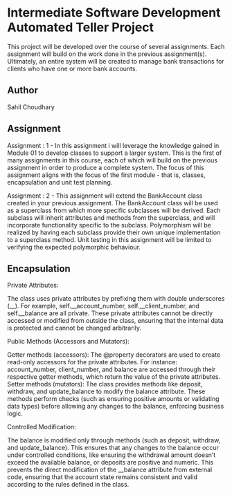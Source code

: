 # Intermediate Software Development Automated Teller Project
This project will be developed over the course of several assignments.  Each assignment will build on the work done in the previous assignment(s).  Ultimately, an entire system will be created to manage bank transactions for clients who have one or more bank accounts.

## Author
Sahil Choudhary

## Assignment
Assignment : 1 - In this assignment i will leverage the knowledge gained in Module 01 to develop classes to support a larger system. This is the first of many assignments in this course, each of which will build on the previous assignment in order to produce a complete system. The focus of this assignment aligns with the focus of the first module - that is, classes, encapsulation and unit test planning.

Assignment : 2 - This assignment will extend the BankAccount class created in your previous assignment. The BankAccount class will be used as a superclass from which more specific subclasses will be derived. Each subclass will inherit attributes and methods from the superclass, and will incorporate functionality specific to the subclass. Polymorphism will be realized by having each subclass provide their own unique implementation to a superclass method. Unit testing in this assignment will be limited to verifying the expected polymorphic behaviour.

## Encapsulation
Private Attributes:

The class uses private attributes by prefixing them with double underscores (__). For example, self.__account_number, self.__client_number, and self.__balance are all private.
These private attributes cannot be directly accessed or modified from outside the class, ensuring that the internal data is protected and cannot be changed arbitrarily.

Public Methods (Accessors and Mutators):

Getter methods (accessors): The @property decorators are used to create read-only accessors for the private attributes. For instance:
account_number, client_number, and balance are accessed through their respective getter methods, which return the value of the private attributes.
Setter methods (mutators): The class provides methods like deposit, withdraw, and update_balance to modify the balance attribute. These methods perform checks (such as ensuring positive amounts or validating data types) before allowing any changes to the balance, enforcing business logic.

Controlled Modification:

The balance is modified only through methods (such as deposit, withdraw, and update_balance). This ensures that any changes to the balance occur under controlled conditions, like ensuring the withdrawal amount doesn’t exceed the available balance, or deposits are positive and numeric.
This prevents the direct modification of the __balance attribute from external code, ensuring that the account state remains consistent and valid according to the rules defined in the class.